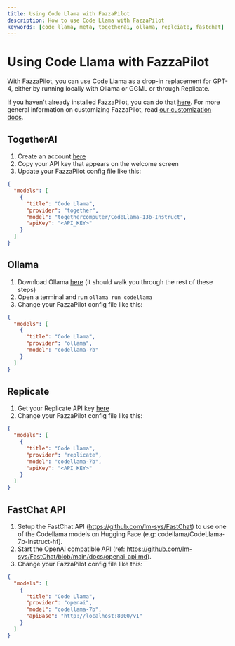 ```yaml
---
title: Using Code Llama with FazzaPilot
description: How to use Code Llama with FazzaPilot
keywords: [code llama, meta, togetherai, ollama, replciate, fastchat]
---
```


# Using Code Llama with FazzaPilot

With FazzaPilot, you can use Code Llama as a drop-in replacement for GPT-4, either by running locally with Ollama or GGML or through Replicate.

If you haven't already installed FazzaPilot, you can do that [here](https://marketplace.visualstudio.com/items?itemName=FazzaPilot.continue). For more general information on customizing FazzaPilot, read [our customization docs](../customization/overview.md).

## TogetherAI

1. Create an account [here](https://api.together.xyz/signup)
2. Copy your API key that appears on the welcome screen
3. Update your FazzaPilot config file like this:

```json title="~/.continue/config.json"
{
  "models": [
    {
      "title": "Code Llama",
      "provider": "together",
      "model": "togethercomputer/CodeLlama-13b-Instruct",
      "apiKey": "<API_KEY>"
    }
  ]
}
```

## Ollama

1. Download Ollama [here](https://ollama.ai/) (it should walk you through the rest of these steps)
2. Open a terminal and run `ollama run codellama`
3. Change your FazzaPilot config file like this:

```json title="~/.continue/config.json"
{
  "models": [
    {
      "title": "Code Llama",
      "provider": "ollama",
      "model": "codellama-7b"
    }
  ]
}
```

## Replicate

1. Get your Replicate API key [here](https://replicate.ai/)
2. Change your FazzaPilot config file like this:

```json title="~/.continue/config.json"
{
  "models": [
    {
      "title": "Code Llama",
      "provider": "replicate",
      "model": "codellama-7b",
      "apiKey": "<API_KEY>"
    }
  ]
}
```

## FastChat API

1. Setup the FastChat API (https://github.com/lm-sys/FastChat) to use one of the Codellama models on Hugging Face (e.g: codellama/CodeLlama-7b-Instruct-hf).
2. Start the OpenAI compatible API (ref: https://github.com/lm-sys/FastChat/blob/main/docs/openai_api.md).
3. Change your FazzaPilot config file like this:

```json title="~/.continue/config.json"
{
  "models": [
    {
      "title": "Code Llama",
      "provider": "openai",
      "model": "codellama-7b",
      "apiBase": "http://localhost:8000/v1"
    }
  ]
}
```
